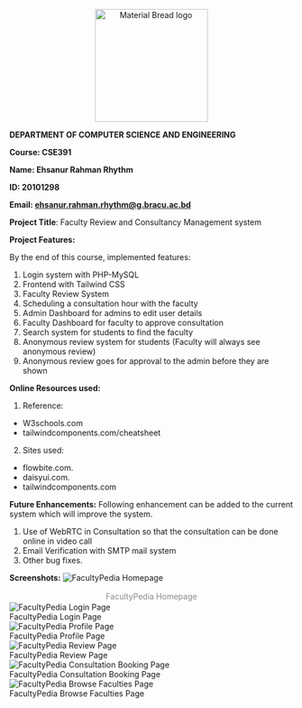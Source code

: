 <p align="center" style="margin-bottom: 0px !important;">
  <img width="200" src="https://upload.wikimedia.org/wikipedia/commons/thumb/1/1a/Brac_University_Logo.png/432px-Brac_University_Logo.png" alt="Material Bread logo" align="center">
</p>

**DEPARTMENT OF COMPUTER SCIENCE AND ENGINEERING**

**Course: CSE391**

**Name: Ehsanur Rahman Rhythm**

**ID: 20101298**

**Email: ehsanur.rahman.rhythm@g.bracu.ac.bd**

**Project Title**: Faculty Review and Consultancy Management system

**Project Features:**

By the end of this course, implemented features:

1. Login system with PHP-MySQL
2. Frontend with Tailwind CSS
3. Faculty Review System
4. Scheduling a consultation hour with the faculty
5. Admin Dashboard for admins to edit user details
6. Faculty Dashboard for faculty to approve consultation
7. Search system for students to find the faculty
8. Anonymous review system for students (Faculty will always see anonymous review)
9. Anonymous review goes for approval to the admin before they are shown


**Online Resources used:** 

1. Reference:

* W3schools.com
* tailwindcomponents.com/cheatsheet

2. Sites used:
  - flowbite.com.
  - daisyui.com.
  - tailwindcomponents.com

**Future Enhancements:** Following enhancement can be added to the current system which will improve the system.
1. Use of WebRTC in Consultation so that the consultation can be done online in video call
2. Email Verification with SMTP mail system
3. Other bug fixes.

**Screenshots:**
<img src="https://i.vgy.me/J1s2O9.png" alt="FacultyPedia Homepage" style=""/>
<figcaption style="padding: 2px;text-align: center;opacity: 0.5;">FacultyPedia Homepage</figcaption>
<img src="https://i.vgy.me/MA1yq7.png" alt="FacultyPedia Login Page" style=""/>
<figcaption>FacultyPedia Login Page</figcaption>
<img src="https://i.vgy.me/ge5UIZ.png" alt="FacultyPedia Profile Page" style=""/>
<figcaption>FacultyPedia Profile Page</figcaption>
<img src="https://i.vgy.me/q6gHlb.png" alt="FacultyPedia Review Page" style=""/>
<figcaption>FacultyPedia Review Page</figcaption>
<img src="https://i.vgy.me/NzxeQi.png" alt="FacultyPedia Consultation Booking Page" style=""/>
<figcaption>FacultyPedia Consultation Booking Page</figcaption>
<img src="https://i.vgy.me/fscS1M.png" alt="FacultyPedia Browse Faculties Page" style=""/>
<figcaption>FacultyPedia Browse Faculties Page</figcaption>


